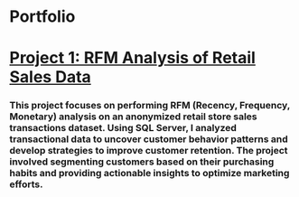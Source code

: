# Portfolio

# [Project 1: RFM Analysis of Retail Sales Data](https://github.com/albinaglv/RFM_Analysis/blob/main/README.md)
### This project focuses on performing RFM (Recency, Frequency, Monetary) analysis on an anonymized retail store sales transactions dataset. Using SQL Server, I analyzed transactional data to uncover customer behavior patterns and develop strategies to improve customer retention. The project involved segmenting customers based on their purchasing habits and providing actionable insights to optimize marketing efforts.
